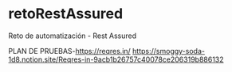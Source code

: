 # retoRestAssured
Reto de automatización - Rest Assured

PLAN DE PRUEBAS-https://reqres.in/ 
https://smoggy-soda-1d8.notion.site/Reqres-in-9acb1b26757c40078ce206319b886132
